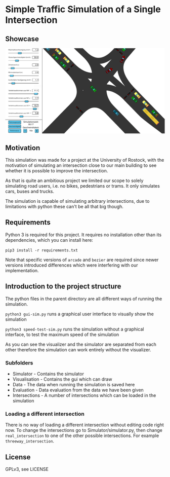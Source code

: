 # Simple Traffic Simulation of a Single Intersection

## Showcase

![](Media/Simulation.gif)

## Motivation

This simulation was made for a project at the University of Rostock, with the motivation of simulating 
an intersection close to our main building to see whether it is possible to improve the intersection.

As that is quite an ambitious project we limited our scope to solely simulating road users, i.e. no
bikes, pedestrians or trams. It only simulates cars, buses and trucks. 

The simulation is capable of simulating arbitrary intersections, due to limitations with python
these can't be all that big though.

## Requirements

Python 3 is required for this project. It requires no installation other than its dependencies,
which you can install here:

`pip3 install -r requirements.txt`

Note that specific versions of `arcade` and `bezier` are required since newer versions introduced 
differences which were interfering with our implementation.

## Introduction to the project structure

The python files in the parent directory are all different ways of running the simulation.

`python3 gui-sim.py` runs a graphical user interface to visually show the simulation

`python3 speed-test-sim.py` runs the simulation without a graphical interface, to test the maximum speed of the simulation

As you can see the visualizer and the simulator are separated from each other therefore the simulation can 
work entirely without the visualizer.

### Subfolders

- Simulator - Contains the simulator
- Visualisation - Contains the gui which can draw 
- Data - The data when running the simulation is saved here
- Evaluation - Data evaluation from the data we have been given
- Intersections - A number of intersections which can be loaded in the simulation

### Loading a different intersection

There is no way of loading a different intersection without editing code right now. 
To change the intersections go to Simulator/simulator.py, then change `real_intersection` to
one of the other possible intersections. For example `threeway_intersection`.

## License

GPLv3, see LICENSE
